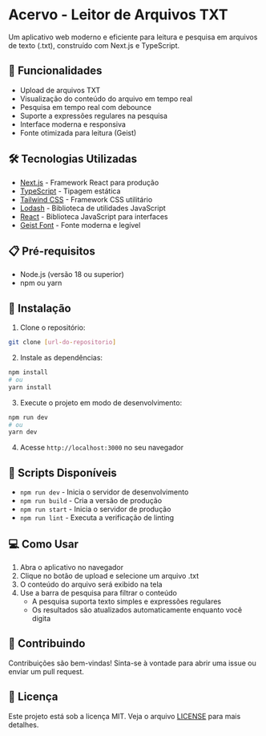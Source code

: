 # Acervo - Leitor de Arquivos TXT

Um aplicativo web moderno e eficiente para leitura e pesquisa em arquivos de texto (.txt), construído com Next.js e TypeScript.

## 🚀 Funcionalidades

- Upload de arquivos TXT
- Visualização do conteúdo do arquivo em tempo real
- Pesquisa em tempo real com debounce
- Suporte a expressões regulares na pesquisa
- Interface moderna e responsiva
- Fonte otimizada para leitura (Geist)

## 🛠️ Tecnologias Utilizadas

- [Next.js](https://nextjs.org/) - Framework React para produção
- [TypeScript](https://www.typescriptlang.org/) - Tipagem estática
- [Tailwind CSS](https://tailwindcss.com/) - Framework CSS utilitário
- [Lodash](https://lodash.com/) - Biblioteca de utilidades JavaScript
- [React](https://reactjs.org/) - Biblioteca JavaScript para interfaces
- [Geist Font](https://vercel.com/font) - Fonte moderna e legível

## 📋 Pré-requisitos

- Node.js (versão 18 ou superior)
- npm ou yarn

## 🔧 Instalação

1. Clone o repositório:
```bash
git clone [url-do-repositorio]
```

2. Instale as dependências:
```bash
npm install
# ou
yarn install
```

3. Execute o projeto em modo de desenvolvimento:
```bash
npm run dev
# ou
yarn dev
```

4. Acesse `http://localhost:3000` no seu navegador

## 🚀 Scripts Disponíveis

- `npm run dev` - Inicia o servidor de desenvolvimento
- `npm run build` - Cria a versão de produção
- `npm run start` - Inicia o servidor de produção
- `npm run lint` - Executa a verificação de linting

## 💻 Como Usar

1. Abra o aplicativo no navegador
2. Clique no botão de upload e selecione um arquivo .txt
3. O conteúdo do arquivo será exibido na tela
4. Use a barra de pesquisa para filtrar o conteúdo
   - A pesquisa suporta texto simples e expressões regulares
   - Os resultados são atualizados automaticamente enquanto você digita

## 🤝 Contribuindo

Contribuições são bem-vindas! Sinta-se à vontade para abrir uma issue ou enviar um pull request.

## 📝 Licença

Este projeto está sob a licença MIT. Veja o arquivo [LICENSE](LICENSE) para mais detalhes.
